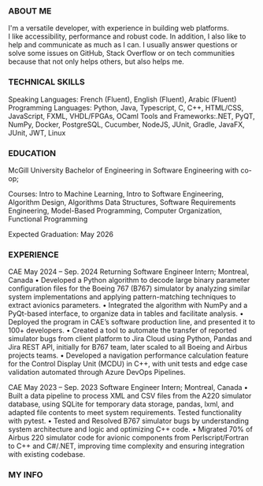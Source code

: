 <div align="center">
<!--   <img src="https://user-images.githubusercontent.com/38964964/167203498-225a03a5-49f4-4262-abe4-78da42559625.png" width="100%" alt="Banner"> -->
</div>

<h3>ABOUT ME</h3>

I'm a versatile developer, with experience in building web platforms.<br>I like accessibility, performance and robust code. In addition, I also like to help and communicate as much as I can. I usually answer questions or solve some issues on GitHub, Stack Overflow or on tech communities because that not only helps others, but also helps me.

<h3>TECHNICAL SKILLS</h3>
Speaking Languages: French (Fluent), English (Fluent), Arabic (Fluent)
Programming Languages: Python, Java, Typescript, C, C++, HTML/CSS, JavaScript, FXML, VHDL/FPGAs, OCaml
Tools and Frameworks:.NET, PyQT, NumPy, Docker, PostgreSQL, Cucumber, NodeJS, JUnit, Gradle, JavaFX, JUnit,
JWT, Linux

<h3>EDUCATION</h3>

McGill University 
Bachelor of Engineering in Software Engineering with co-op;

Courses: Intro to Machine Learning, Intro to Software Engineering, Algorithm Design, Algorithms Data Structures, Software
Requirements Engineering, Model-Based Programming, Computer Organization, Functional Programming

Expected Graduation: May 2026

<h3>EXPERIENCE</h3>

CAE May 2024 – Sep. 2024
Returning Software Engineer Intern; Montreal, Canada
• Developed a Python algorithm to decode large binary parameter configuration files for the Boeing 767 (B767) simulator
by analyzing similar system implementations and applying pattern-matching techniques to extract avionics parameters.
• Integrated the algorithm with NumPy and a PyQt-based interface, to organize data in tables and facilitate analysis.
• Deployed the program in CAE’s software production line, and presented it to 100+ developers.
• Created a tool to automate the transfer of reported simulator bugs from client platform to Jira Cloud using Python,
Pandas and Jira REST API, initially for B767 team, later scaled to all Boeing and Airbus projects teams.
• Developed a navigation performance calculation feature for the Control Display Unit (MCDU) in C++, with unit tests
and edge case validation automated through Azure DevOps Pipelines.


CAE May 2023 – Sep. 2023
Software Engineer Intern; Montreal, Canada
• Built a data pipeline to process XML and CSV files from the A220 simulator database, using SQLite for temporary data
storage, pandas, lxml, and adapted file contents to meet system requirements. Tested functionality with pytest.
• Tested and Resolved B767 simulator bugs by understanding system architecture and logic and optimizing C++ code.
• Migrated 70% of Airbus 220 simulator code for avionic components from Perlscript/Fortran to C++ and C#/.NET,
improving time complexity and ensuring integration with existing codebase.


<h3>MY INFO</h3>


